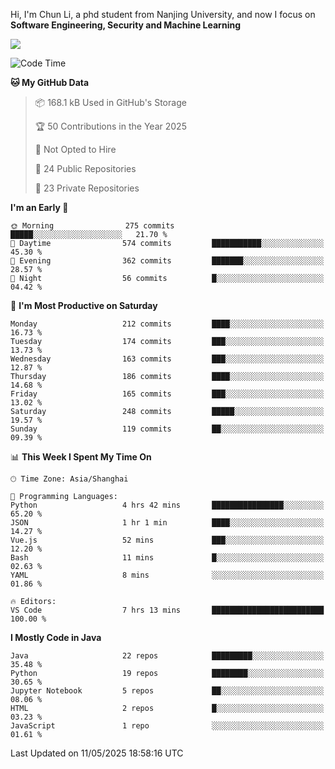 Hi, I'm Chun Li, a phd student from Nanjing University, and now I focus on **Software Engineering, Security and Machine Learning**

<!--![GitHub Snake Light](https://github.com/pppppkun/pppppkun/blob/output/github-snake.svg#gh-light-mode-only)-->
<!--![GitHub Snake dark](https://github.com/pppppkun/pppppkun/blob/output/github-snake-dark.svg#gh-dark-mode-only)-->

![](https://komarev.com/ghpvc/?username=pppppkun)
<!--START_SECTION:waka-->
![Code Time](http://img.shields.io/badge/Code%20Time-2%2C053%20hrs%2057%20mins-blue)

**🐱 My GitHub Data** 

> 📦 168.1 kB Used in GitHub's Storage 
 > 
> 🏆 50 Contributions in the Year 2025
 > 
> 🚫 Not Opted to Hire
 > 
> 📜 24 Public Repositories 
 > 
> 🔑 23 Private Repositories 
 > 
**I'm an Early 🐤** 

```text
🌞 Morning                275 commits         █████░░░░░░░░░░░░░░░░░░░░   21.70 % 
🌆 Daytime                574 commits         ███████████░░░░░░░░░░░░░░   45.30 % 
🌃 Evening                362 commits         ███████░░░░░░░░░░░░░░░░░░   28.57 % 
🌙 Night                  56 commits          █░░░░░░░░░░░░░░░░░░░░░░░░   04.42 % 
```
📅 **I'm Most Productive on Saturday** 

```text
Monday                   212 commits         ████░░░░░░░░░░░░░░░░░░░░░   16.73 % 
Tuesday                  174 commits         ███░░░░░░░░░░░░░░░░░░░░░░   13.73 % 
Wednesday                163 commits         ███░░░░░░░░░░░░░░░░░░░░░░   12.87 % 
Thursday                 186 commits         ████░░░░░░░░░░░░░░░░░░░░░   14.68 % 
Friday                   165 commits         ███░░░░░░░░░░░░░░░░░░░░░░   13.02 % 
Saturday                 248 commits         █████░░░░░░░░░░░░░░░░░░░░   19.57 % 
Sunday                   119 commits         ██░░░░░░░░░░░░░░░░░░░░░░░   09.39 % 
```


📊 **This Week I Spent My Time On** 

```text
🕑︎ Time Zone: Asia/Shanghai

💬 Programming Languages: 
Python                   4 hrs 42 mins       ████████████████░░░░░░░░░   65.20 % 
JSON                     1 hr 1 min          ████░░░░░░░░░░░░░░░░░░░░░   14.27 % 
Vue.js                   52 mins             ███░░░░░░░░░░░░░░░░░░░░░░   12.20 % 
Bash                     11 mins             █░░░░░░░░░░░░░░░░░░░░░░░░   02.63 % 
YAML                     8 mins              ░░░░░░░░░░░░░░░░░░░░░░░░░   01.86 % 

🔥 Editors: 
VS Code                  7 hrs 13 mins       █████████████████████████   100.00 % 
```

**I Mostly Code in Java** 

```text
Java                     22 repos            █████████░░░░░░░░░░░░░░░░   35.48 % 
Python                   19 repos            ████████░░░░░░░░░░░░░░░░░   30.65 % 
Jupyter Notebook         5 repos             ██░░░░░░░░░░░░░░░░░░░░░░░   08.06 % 
HTML                     2 repos             █░░░░░░░░░░░░░░░░░░░░░░░░   03.23 % 
JavaScript               1 repo              ░░░░░░░░░░░░░░░░░░░░░░░░░   01.61 % 
```




 Last Updated on 11/05/2025 18:58:16 UTC
<!--END_SECTION:waka-->
